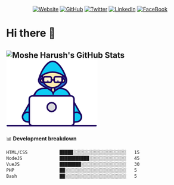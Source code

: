 <p align="center">
  <a href="https://www.webstorm.co.il/?utm_source=github&utm_medium=profile&utm_campaign=readme"><img src="https://img.shields.io/website?down_color=lightgrey&down_message=offline&up_color=green&up_message=online&url=https%3A%2F%2Fwww.webstorm.co.il&style=for-the-badge" alt="Website"></a>
	<a href="https://github.com/Mosharush"><img src="https://img.shields.io/github/followers/Mosharush.svg?label=GitHub&logo=github&style=for-the-badge" alt="GitHub"></a>
	<a href="https://twitter.com/MosheHarush"><img src="https://img.shields.io/twitter/follow/MosheHarush?label=Twitter&logo=twitter&style=for-the-badge" alt="Twitter"></a>
	<a href="https://www.linkedin.com/in/moshe-harush"><img src="https://img.shields.io/badge/LinkedIn--_.svg?label=LinkedIn&logo=linkedin&style=for-the-badge" alt="LinkedIn"></a>
	<a href="https://www.facebook.com/mosharush"><img src="https://img.shields.io/badge/facebook--_.svg?label=FaceBook&logo=facebook&style=for-the-badge" alt="FaceBook"></a>
</p>

# Hi there 👋

   
![Moshe Harush's GitHub Stats](https://github-readme-stats.vercel.app/api?username=Mosharush&hide=["stars"]&show_icons=true) 
![Developer Animation](https://raw.githubusercontent.com/Mosharush/Mosharush/master/Developer.gif)
-------

📊 **Development breakdown**
<!--START_SECTION-->
```text
HTML/CSS            █████░░░░░░░░░░░░░░░░░░░░   15 
NodeJS              ███████████░░░░░░░░░░░░░░   45 
VueJS               ████████░░░░░░░░░░░░░░░░░   30
PHP                 ██░░░░░░░░░░░░░░░░░░░░░░░   5
Bash                ██░░░░░░░░░░░░░░░░░░░░░░░   5 
